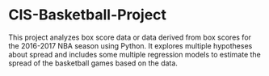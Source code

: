 # CIS-Basketball-Project
This project analyzes box score data or data derived from box scores for the 2016-2017 NBA season using Python. It explores multiple hypotheses about spread and includes some multiple regression models to estimate the spread of the basketball games based on the data.
